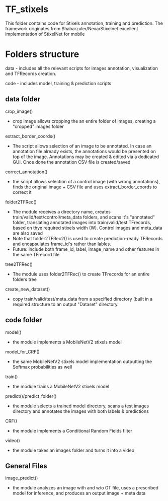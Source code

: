 # TF_stixels
This folder contains code for Stixels annotation, training  and prediction. The framework
 originates from Shaharzuler/NexarStixelnet excellent implementation of StixelNet for mobile

# Folders structure
data - includes all the relevant scripts for images annotation, visualization and TFRecords
 creation.

code - includes model, training & prediction scripts


## data folder
crop_image()
* crop image allows cropping the an entire folder of images, creating a "cropped" images folder 

extract_border_coords()
* The script allows selection of an image to be annotated. In case an annotation file already
 exists, the annotations would be presented on top of the image. Annotations may be created &
  edited via a dedicated GUI. Once done the annotation CSV file is created/saved

correct_annotation()
* the script allows selection of a control image (with wrong annotations), finds the original
 image + CSV file and  uses extract_border_coords to correct it

folder2TFRec()
* The module receives a directory name, creates train/valid/test/control/meta_data folders,
 and scans it's "annotated" folder, translating annotated images into train/valid/test TFrecords,
  based on thye required stixels width (W). Control images and meta_data are also saved
* Note that folder2TFRec2() is used to create prediction-ready TFRecords and encapsulates
frame_id's rather than lables. 
* Future: include both frame_id, label, image_name and other features
 in the same TFrecord file 

tree2TFRec()
* The module uses folder2TFRec() to create TFrecords for an entire folders tree   

create_new_dataset()
* copy train/valid/test/meta_data from a specified directory (built in a required structure
 to an output "Dataset" directory.

## code folder
model()
* the module implements a MobileNetV2 stixels model

model_for_CRF()
* the same MobileNetV2 stixels model implementation outputting the Softmax probabilities as well 

train()
* the module trains a MobileNetV2 stixels model

predict()/predict_folder()
* the module selects a trained model directory, scans a test images directory and annotates
 the images with both labels & predictions

CRF()
* the module implements a Conditional Random Fields filter

video()
* the module takes an images folder and turns it into a video                   

## General Files
image_predict()
* the module analyzes an image with and w/o GT file, uses a prescribed model 
for inference, and produces an output image + meta data 